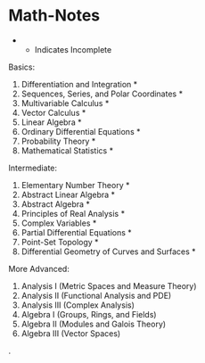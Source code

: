 # Math-Notes


* - Indicates Incomplete


Basics:
1. Differentiation and Integration *
2. Sequences, Series, and Polar Coordinates *
3. Multivariable Calculus *
5. Vector Calculus *
6. Linear Algebra *
7. Ordinary Differential Equations *
9. Probability Theory *
10. Mathematical Statistics *

Intermediate:
1. Elementary Number Theory *
2. Abstract Linear Algebra  *
3. Abstract Algebra *
6. Principles of Real Analysis *
9. Complex Variables *
11. Partial Differential Equations *
12. Point-Set Topology *
14. Differential Geometry of Curves and Surfaces *

More Advanced:
1. Analysis I (Metric Spaces and Measure Theory)
2. Analysis II (Functional Analysis and PDE)
3. Analysis III (Complex Analysis)
4. Algebra I (Groups, Rings, and Fields)
5. Algebra II (Modules and Galois Theory)
6. Algebra III (Vector Spaces)







   











       

    
  .   













